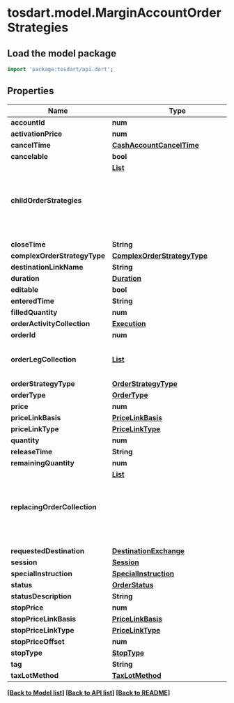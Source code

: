 # tosdart.model.MarginAccountOrderStrategies

## Load the model package
```dart
import 'package:tosdart/api.dart';
```

## Properties
Name | Type | Description | Notes
------------ | ------------- | ------------- | -------------
**accountId** | **num** |  | [optional] 
**activationPrice** | **num** |  | [optional] 
**cancelTime** | [**CashAccountCancelTime**](CashAccountCancelTime.md) |  | [optional] 
**cancelable** | **bool** |  | [optional] 
**childOrderStrategies** | [**List<Object>**](Object.md) |  | [optional] [default to const []]
**closeTime** | **String** |  | [optional] 
**complexOrderStrategyType** | [**ComplexOrderStrategyType**](ComplexOrderStrategyType.md) |  | [optional] 
**destinationLinkName** | **String** |  | [optional] 
**duration** | [**Duration**](Duration.md) |  | [optional] 
**editable** | **bool** |  | [optional] 
**enteredTime** | **String** |  | [optional] 
**filledQuantity** | **num** |  | [optional] 
**orderActivityCollection** | [**Execution**](Execution.md) |  | [optional] 
**orderId** | **num** |  | [optional] 
**orderLegCollection** | [**List<CashAccountOrderLegCollection>**](CashAccountOrderLegCollection.md) |  | [optional] [default to const []]
**orderStrategyType** | [**OrderStrategyType**](OrderStrategyType.md) |  | [optional] 
**orderType** | [**OrderType**](OrderType.md) |  | [optional] 
**price** | **num** |  | [optional] 
**priceLinkBasis** | [**PriceLinkBasis**](PriceLinkBasis.md) |  | [optional] 
**priceLinkType** | [**PriceLinkType**](PriceLinkType.md) |  | [optional] 
**quantity** | **num** |  | [optional] 
**releaseTime** | **String** |  | [optional] 
**remainingQuantity** | **num** |  | [optional] 
**replacingOrderCollection** | [**List<Object>**](Object.md) |  | [optional] [default to const []]
**requestedDestination** | [**DestinationExchange**](DestinationExchange.md) |  | [optional] 
**session** | [**Session**](Session.md) |  | [optional] 
**specialInstruction** | [**SpecialInstruction**](SpecialInstruction.md) |  | [optional] 
**status** | [**OrderStatus**](OrderStatus.md) |  | [optional] 
**statusDescription** | **String** |  | [optional] 
**stopPrice** | **num** |  | [optional] 
**stopPriceLinkBasis** | [**PriceLinkBasis**](PriceLinkBasis.md) |  | [optional] 
**stopPriceLinkType** | [**PriceLinkType**](PriceLinkType.md) |  | [optional] 
**stopPriceOffset** | **num** |  | [optional] 
**stopType** | [**StopType**](StopType.md) |  | [optional] 
**tag** | **String** |  | [optional] 
**taxLotMethod** | [**TaxLotMethod**](TaxLotMethod.md) |  | [optional] 

[[Back to Model list]](../README.md#documentation-for-models) [[Back to API list]](../README.md#documentation-for-api-endpoints) [[Back to README]](../README.md)


